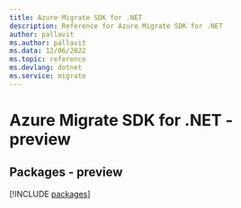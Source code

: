 ```yaml
---
title: Azure Migrate SDK for .NET
description: Reference for Azure Migrate SDK for .NET
author: pallavit
ms.author: pallavit
ms.data: 12/06/2022
ms.topic: reference
ms.devlang: dotnet
ms.service: migrate
---
```

# Azure Migrate SDK for .NET - preview
## Packages - preview
[!INCLUDE [packages](migrate-index.md)]